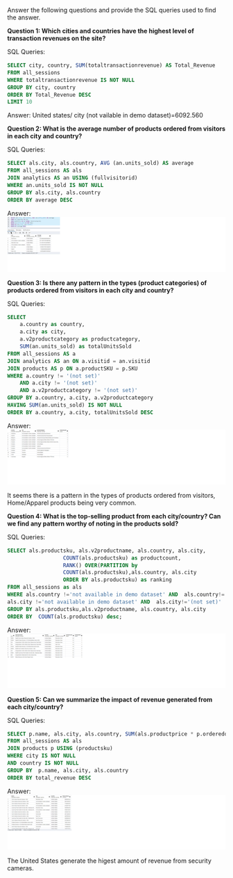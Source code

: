 Answer the following questions and provide the SQL queries used to find the answer.

    
**Question 1: Which cities and countries have the highest level of transaction revenues on the site?**


SQL Queries:
~~~sql
SELECT city, country, SUM(totaltransactionrevenue) AS Total_Revenue
FROM all_sessions 
WHERE totaltransactionrevenue IS NOT NULL
GROUP BY city, country
ORDER BY Total_Revenue DESC
LIMIT 10

~~~


Answer: United states/  city (not vailable in demo dataset)=6092.560




**Question 2: What is the average number of products ordered from visitors in each city and country?**

SQL Queries:
~~~SQL
SELECT als.city, als.country, AVG (an.units_sold) AS average
FROM all_sessions AS als
JOIN analytics AS an USING (fullvisitorid)
WHERE an.units_sold IS NOT NULL
GROUP BY als.city, als.country
ORDER BY average DESC
~~~

Answer: ![Alt text](Q2.png)





**Question 3: Is there any pattern in the types (product categories) of products ordered from visitors in each city and country?**


SQL Queries:
~~~SQL
SELECT
    a.country as country,
    a.city as city,
    a.v2productcategory as productcategory,
    SUM(an.units_sold) as totalUnitsSold
FROM all_sessions AS a
JOIN analytics AS an ON a.visitid = an.visitid
JOIN products AS p ON a.productSKU = p.SKU
WHERE a.country != '(not set)'
    AND a.city != '(not set)'
    AND a.v2productcategory != '(not set)'
GROUP BY a.country, a.city, a.v2productcategory
HAVING SUM(an.units_sold) IS NOT NULL
ORDER BY a.country, a.city, totalUnitsSold DESC

~~~


Answer:![Alt text](Q3.png)

It seems there is a pattern in the types of products ordered from visitors, Home/Apparel products being very common.



**Question 4: What is the top-selling product from each city/country? Can we find any pattern worthy of noting in the products sold?**


SQL Queries:
~~~sql
SELECT als.productsku, als.v2productname, als.country, als.city,
                  COUNT(als.productsku) as productcount,
				  RANK() OVER(PARTITION by 
                  COUNT(als.productsku),als.country, als.city 
				  ORDER BY als.productsku) as ranking
FROM all_sessions as als
WHERE als.country !='not available in demo dataset' AND  als.country!='(not set)' AND
als.city !='not available in demo dataset' AND  als.city!='(not set)'
GROUP BY als.productsku,als.v2productname, als.country, als.city
ORDER BY  COUNT(als.productsku) desc;
~~~



Answer:
![Alt text](Q4.png)




**Question 5: Can we summarize the impact of revenue generated from each city/country?**

SQL Queries:
~~~SQL
SELECT p.name, als.city, als.country, SUM(als.productprice * p.orderedquantity) AS total_revenue
FROM all_sessions AS als
JOIN products p USING (productsku)
WHERE city IS NOT NULL
AND country IS NOT NULL
GROUP BY  p.name, als.city, als.country
ORDER BY total_revenue DESC
~~~

Answer:
![Alt text](Q5.png)

The United States generate the higest amount of revenue from security cameras.  



